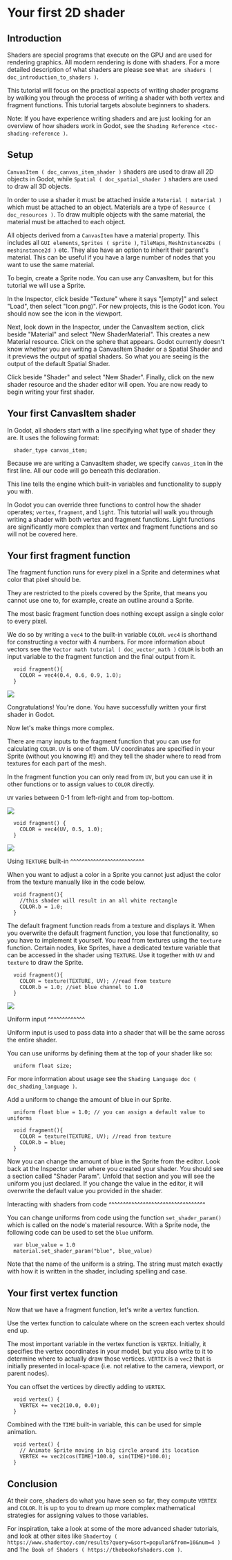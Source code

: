 

Your first 2D shader
====================

Introduction
------------

Shaders are special programs that execute on the GPU and are used for rendering
graphics. All modern rendering is done with shaders. For a more detailed
description of what shaders are please see `What are shaders
( doc_introduction_to_shaders )`.

This tutorial will focus on the practical aspects of writing shader programs by
walking you through the process of writing a shader with both vertex and
fragment functions. This tutorial targets absolute beginners to shaders.

Note:
 If you have experience writing shaders and are just looking for an
          overview of how shaders work in Godot, see the `Shading Reference
          <toc-shading-reference )`.

Setup
-----

`CanvasItem ( doc_canvas_item_shader )` shaders are used to draw all 2D
     objects in Godot, while `Spatial ( doc_spatial_shader )` shaders are
     used to draw all 3D objects.

In order to use a shader it must be attached inside a `Material
( material )` which must be attached to an object. Materials are a type of
`Resource ( doc_resources )`. To draw multiple objects with the same
material, the material must be attached to each object.

All objects derived from a `CanvasItem` have a material
property. This includes all `GUI elements`, `Sprites
( sprite )`, `TileMaps`, `MeshInstance2Ds
( meshinstance2d )` etc. They also have an option to inherit their parent's
material. This can be useful if you have a large number of nodes that you want
to use the same material.

To begin, create a Sprite node. You can use any CanvasItem, but for this
tutorial we will use a Sprite.

In the Inspector, click beside "Texture" where it says "[empty]" and select
"Load", then select "Icon.png)". For new projects, this is the Godot icon. You
should now see the icon in the viewport.

Next, look down in the Inspector, under the CanvasItem section, click beside
"Material" and select "New ShaderMaterial". This creates a new Material
resource. Click on the sphere that appears. Godot currently doesn't know whether
you are writing a CanvasItem Shader or a Spatial Shader and it previews the
output of spatial shaders. So what you are seeing is the output of the default
Spatial Shader.

Click beside "Shader" and select "New Shader". Finally, click on the new shader
resource and the shader editor will open. You are now ready to begin writing
your first shader.

Your first CanvasItem shader
----------------------------

In Godot, all shaders start with a line specifying what type of shader they are.
It uses the following format:

```
  shader_type canvas_item;
```

Because we are writing a CanvasItem shader, we specify `canvas_item` in the
first line. All our code will go beneath this declaration.

This line tells the engine which built-in variables and functionality to supply
you with.

In Godot you can override three functions to control how the shader operates;
`vertex`, `fragment`, and `light`. This tutorial will walk you through
writing a shader with both vertex and fragment functions. Light functions are
significantly more complex than vertex and fragment functions and so will not be
covered here.

Your first fragment function
----------------------------

The fragment function runs for every pixel in a Sprite and determines what color
that pixel should be.

They are restricted to the pixels covered by the Sprite, that means you cannot
use one to, for example, create an outline around a Sprite.

The most basic fragment function does nothing except assign a single color to
every pixel.

We do so by writing a `vec4` to the built-in variable `COLOR`. `vec4` is
shorthand for constructing a vector with 4 numbers. For more information about
vectors see the `Vector math tutorial ( doc_vector_math )` `COLOR` is both
an input variable to the fragment function and the final output from it.

```
  void fragment(){
    COLOR = vec4(0.4, 0.6, 0.9, 1.0);
  }
```

![](img/blue-box.png)

Congratulations! You're done. You have successfully written your first shader in
Godot.

Now let's make things more complex.

There are many inputs to the fragment function that you can use for calculating
`COLOR`. `UV` is one of them. UV coordinates are specified in your Sprite
(without you knowing it!) and they tell the shader where to read from textures
for each part of the mesh.

In the fragment function you can only read from `UV`, but you can use it in
other functions or to assign values to `COLOR` directly.

`UV` varies between 0-1 from left-right and from top-bottom.

![](img/iconuv.png)

```
  void fragment() {
    COLOR = vec4(UV, 0.5, 1.0);
  }
```

![](img/UV.png)

Using `TEXTURE` built-in
^^^^^^^^^^^^^^^^^^^^^^^^^^

When you want to adjust a color in a Sprite you cannot just adjust the color
from the texture manually like in the code below.

```
  void fragment(){
    //this shader will result in an all white rectangle
    COLOR.b = 1.0;
  }
```

The default fragment function reads from a texture and displays it. When you
overwrite the default fragment function, you lose that functionality, so you
have to implement it yourself. You read from textures using the `texture`
function. Certain nodes, like Sprites, have a dedicated texture variable that
can be accessed in the shader using `TEXTURE`. Use it together with `UV` and
`texture` to draw the Sprite.

```
  void fragment(){
    COLOR = texture(TEXTURE, UV); //read from texture
    COLOR.b = 1.0; //set blue channel to 1.0
  }
```

![](img/blue-tex.png)

Uniform input
^^^^^^^^^^^^^

Uniform input is used to pass data into a shader that will be the same across
the entire shader.

You can use uniforms by defining them at the top of your shader like so:

```
  uniform float size;
```

For more information about usage see the `Shading Language doc
( doc_shading_language )`.

Add a uniform to change the amount of blue in our Sprite.

```
  uniform float blue = 1.0; // you can assign a default value to uniforms

  void fragment(){
    COLOR = texture(TEXTURE, UV); //read from texture
    COLOR.b = blue;
  }
```

Now you can change the amount of blue in the Sprite from the editor. Look back
at the Inspector under where you created your shader. You should see a section
called "Shader Param". Unfold that section and you will see the uniform you just
declared. If you change the value in the editor, it will overwrite the default
value you provided in the shader.

Interacting with shaders from code
^^^^^^^^^^^^^^^^^^^^^^^^^^^^^^^^^^

You can change uniforms from code using the function `set_shader_param()`
which is called on the node's material resource. With a Sprite node, the
following code can be used to set the `blue` uniform.

```
  var blue_value = 1.0
  material.set_shader_param("blue", blue_value)
```

Note that the name of the uniform is a string. The string must match exactly
with how it is written in the shader, including spelling and case.

Your first vertex function
--------------------------

Now that we have a fragment function, let's write a vertex function.

Use the vertex function to calculate where on the screen each vertex should end
up.

The most important variable in the vertex function is `VERTEX`. Initially, it
specifies the vertex coordinates in your model, but you also write to it to
determine where to actually draw those vertices. `VERTEX` is a `vec2` that
is initially presented in local-space (i.e. not relative to the camera,
viewport, or parent nodes).

You can offset the vertices by directly adding to `VERTEX`.

```
  void vertex() {
    VERTEX += vec2(10.0, 0.0);
  }
```

Combined with the `TIME` built-in variable, this can be used for simple
animation.

```
  void vertex() {
    // Animate Sprite moving in big circle around its location
    VERTEX += vec2(cos(TIME)*100.0, sin(TIME)*100.0);
  }
```

Conclusion
----------

At their core, shaders do what you have seen so far, they compute `VERTEX` and
`COLOR`. It is up to you to dream up more complex mathematical strategies for
assigning values to those variables.

For inspiration, take a look at some of the more advanced shader tutorials, and
look at other sites like `Shadertoy
( https://www.shadertoy.com/results?query=&sort=popular&from=10&num=4 )` and `The
Book of Shaders ( https://thebookofshaders.com )`.
